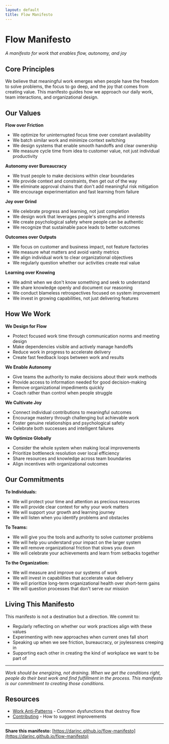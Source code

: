 ```yaml
---
layout: default
title: Flow Manifesto
---
```


# Flow Manifesto

*A manifesto for work that enables flow, autonomy, and joy*

## Core Principles

We believe that meaningful work emerges when people have the freedom to solve problems, the focus to go deep, and the joy that comes from creating value. This manifesto guides how we approach our daily work, team interactions, and organizational design.

## Our Values

**Flow over Friction**
- We optimize for uninterrupted focus time over constant availability
- We batch similar work and minimize context switching
- We design systems that enable smooth handoffs and clear ownership
- We measure cycle time from idea to customer value, not just individual productivity

**Autonomy over Bureaucracy**
- We trust people to make decisions within clear boundaries
- We provide context and constraints, then get out of the way
- We eliminate approval chains that don't add meaningful risk mitigation
- We encourage experimentation and fast learning from failure

**Joy over Grind**
- We celebrate progress and learning, not just completion
- We design work that leverages people's strengths and interests
- We create psychological safety where people can be authentic
- We recognize that sustainable pace leads to better outcomes

**Outcomes over Outputs**
- We focus on customer and business impact, not feature factories
- We measure what matters and avoid vanity metrics
- We align individual work to clear organizational objectives
- We regularly question whether our activities create real value

**Learning over Knowing**
- We admit when we don't know something and seek to understand
- We share knowledge openly and document our reasoning
- We conduct blameless retrospectives focused on system improvement
- We invest in growing capabilities, not just delivering features

## How We Work

**We Design for Flow**
- Protect focused work time through communication norms and meeting design
- Make dependencies visible and actively manage handoffs
- Reduce work in progress to accelerate delivery
- Create fast feedback loops between work and results

**We Enable Autonomy**
- Give teams the authority to make decisions about their work methods
- Provide access to information needed for good decision-making
- Remove organizational impediments quickly
- Coach rather than control when people struggle

**We Cultivate Joy**
- Connect individual contributions to meaningful outcomes
- Encourage mastery through challenging but achievable work
- Foster genuine relationships and psychological safety
- Celebrate both successes and intelligent failures

**We Optimize Globally**
- Consider the whole system when making local improvements
- Prioritize bottleneck resolution over local efficiency
- Share resources and knowledge across team boundaries
- Align incentives with organizational outcomes

## Our Commitments

**To Individuals:**
- We will protect your time and attention as precious resources
- We will provide clear context for why your work matters
- We will support your growth and learning journey
- We will listen when you identify problems and obstacles

**To Teams:**
- We will give you the tools and authority to solve customer problems
- We will help you understand your impact on the larger system
- We will remove organizational friction that slows you down
- We will celebrate your achievements and learn from setbacks together

**To the Organization:**
- We will measure and improve our systems of work
- We will invest in capabilities that accelerate value delivery
- We will prioritize long-term organizational health over short-term gains
- We will question processes that don't serve our mission

## Living This Manifesto

This manifesto is not a destination but a direction. We commit to:
- Regularly reflecting on whether our work practices align with these values
- Experimenting with new approaches when current ones fall short
- Speaking up when we see friction, bureaucracy, or joylessness creeping in
- Supporting each other in creating the kind of workplace we want to be part of


---

*Work should be energizing, not draining. When we get the conditions right, people do their best work and find fulfillment in the process. This manifesto is our commitment to creating those conditions.*

## Resources

- [Work Anti-Patterns](anti-patterns.md) - Common dysfunctions that destroy flow
- [Contributing](CONTRIBUTING.md) - How to suggest improvements

---

**Share this manifesto:** [https://darinc.github.io/flow-manifesto](https://darinc.github.io/flow-manifesto)
